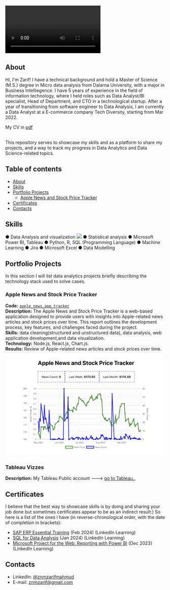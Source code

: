 ![Cover Photo](./images/zarif-cover-video.mp4)
## About

Hi, I'm Zarif! I have a technical background and hold a Master of Science (M.S.) degree in Micro data analysis from Dalarna University, with a major in Business Intelliegence. I have 5 years of experience in the field of information technology, where I held roles such as Data Analyst/BI specialist, Head of Department, and CTO in a technological startup. After a year of transitioning from software engineer to Data Analysis, I am currently a Data Analyst at a E-commerce company Tech Diversity, starting from Mar 2022.
 
My CV in [pdf](https://github.com/zarifshawon/Portfolio/blob/main/Zarif-Mahmud.pdf) 

<br>
This repository serves to showcase my skills and as a platform to share my projects, and a way to track my progress in Data Analytics and Data Science-related topics.  
<br>
  

## Table of contents
- [About](#about)
- [Skills](#skills)
- [Portfolio Projects](#portfolio-projects)
	+ [Apple News and Stock Price Tracker](#apple-news-and-stock-price-tracker)
- [Certificates](#certificates)
- [Contacts](#contacts)
  
## Skills
● Data Analysis and visualization ![](https://geps.dev/progress/90?dangerColor=800000&warningColor=ff9900&successColor=0000FF)
● Statistical analysis
● Microsoft Power BI, Tableau
● Python, R, SQL (Programming Language) 
● Machine Learning
● Jira
● Microsoft Excel
● Data Modelling


## Portfolio Projects
In this section I will list data analytics projects briefly describing the technology stack used to solve cases.

### Apple News and Stock Price Tracker
**Code:** [`apple_news_app_tracker`](https://github.com/zarifshawon/Apple-News-and-Stock-Price-Tracker)    
**Description:** The Apple News and Stock Price Tracker is a web-based application designed to provide users with insights into Apple-related news articles and stock prices over time. This report outlines the development process, key features, and challenges faced during the project.  
**Skills:** data cleaning(structured and unstructured data), data analysis, web application development,and data visualization.  
**Technology:** Node.js, React.js, Chart.js.  
**Results:** Review of Apple-related news articles and stock prices over time.<br>
![Apple-news-app-tracker](./images/apple-news-app-tracker.png)

### Tableau Vizzes
**Description:** My Tableau Public account ---> [go to Tableau..]()  
 

## Certificates
I believe that the best way to showcase skills is by doing and sharing your job done but sometimes certificates appear to be as an indirect result:) So here is a list of the ones I have (in reverse-chronological order, with the date of completion in brackets):
- [SAP ERP Essential Training](https://www.linkedin.com/learning/certificates/63b18a90c9c5487b8b5c8ee9852857566468494504645e6cd2b9c35c277d2902) (Feb 2024) (LinkedIn Learning)
- [SQL for Data Analysis](https://www.linkedin.com/learning/certificates/434f25173e514ca041ec4638f810980f6d314138b680c56e6820afb618108eb0) (Jan 2024) (LinkedIn Learning)
- [Microsoft Project for the Web: Reporting with Power BI](https://www.linkedin.com/learning/certificates/dcb29e9ba88221f279bcff4fde0daf5d9f112f31429f9a20fbc8154fc2c6b9d5) (Dec 2023) (LinkedIn Learning)


## Contacts
- LinkedIn: [@znmzarifmahmud](https://www.linkedin.com/in/znmzarifmahmud/)
- E-mail: znmzarif@gmail.com

